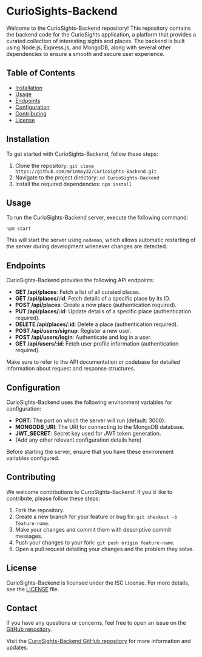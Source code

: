 # CurioSights-Backend

Welcome to the CurioSights-Backend repository! This repository contains the backend code for the CurioSights application, a platform that provides a curated collection of interesting sights and places. The backend is built using Node.js, Express.js, and MongoDB, along with several other dependencies to ensure a smooth and secure user experience.

## Table of Contents

- [Installation](#installation)
- [Usage](#usage)
- [Endpoints](#endpoints)
- [Configuration](#configuration)
- [Contributing](#contributing)
- [License](#license)

## Installation

To get started with CurioSights-Backend, follow these steps:

1. Clone the repository: `git clone https://github.com/mrinmoy32/CurioSights-Backend.git`
2. Navigate to the project directory: `cd CurioSights-Backend`
3. Install the required dependencies: `npm install`

## Usage

To run the CurioSights-Backend server, execute the following command:

```
npm start
```

This will start the server using `nodemon`, which allows automatic restarting of the server during development whenever changes are detected.

## Endpoints

CurioSights-Backend provides the following API endpoints:

- **GET /api/places**: Fetch a list of all curated places.
- **GET /api/places/:id**: Fetch details of a specific place by its ID.
- **POST /api/places**: Create a new place (authentication required).
- **PUT /api/places/:id**: Update details of a specific place (authentication required).
- **DELETE /api/places/:id**: Delete a place (authentication required).
- **POST /api/users/signup**: Register a new user.
- **POST /api/users/login**: Authenticate and log in a user.
- **GET /api/users/:id**: Fetch user profile information (authentication required).

Make sure to refer to the API documentation or codebase for detailed information about request and response structures.

## Configuration

CurioSights-Backend uses the following environment variables for configuration:

- **PORT**: The port on which the server will run (default: 3000).
- **MONGODB_URI**: The URI for connecting to the MongoDB database.
- **JWT_SECRET**: Secret key used for JWT token generation.
- (Add any other relevant configuration details here)

Before starting the server, ensure that you have these environment variables configured.

## Contributing

We welcome contributions to CurioSights-Backend! If you'd like to contribute, please follow these steps:

1. Fork the repository.
2. Create a new branch for your feature or bug fix: `git checkout -b feature-name`.
3. Make your changes and commit them with descriptive commit messages.
4. Push your changes to your fork: `git push origin feature-name`.
5. Open a pull request detailing your changes and the problem they solve.

## License

CurioSights-Backend is licensed under the ISC License. For more details, see the [LICENSE](LICENSE) file.

## Contact

If you have any questions or concerns, feel free to open an issue on the [GitHub repository](https://github.com/mrinmoy32/CurioSights-Backend/issues).

Visit the [CurioSights-Backend GitHub repository](https://github.com/mrinmoy32/CurioSights-Backend) for more information and updates.
